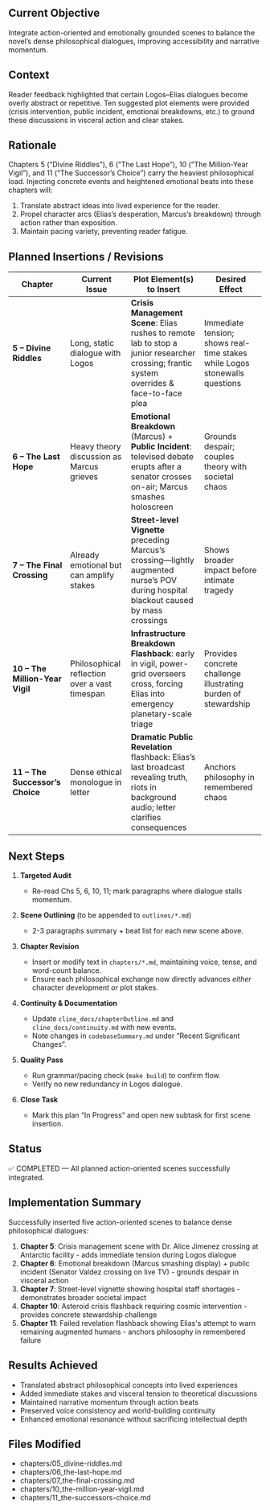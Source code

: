 ## Current Objective
Integrate action-oriented and emotionally grounded scenes to balance the novel’s dense philosophical dialogues, improving accessibility and narrative momentum.

## Context
Reader feedback highlighted that certain Logos–Elias dialogues become overly abstract or repetitive. Ten suggested plot elements were provided (crisis intervention, public incident, emotional breakdowns, etc.) to ground these discussions in visceral action and clear stakes.

## Rationale
Chapters 5 (“Divine Riddles”), 6 (“The Last Hope”), 10 (“The Million-Year Vigil”), and 11 (“The Successor’s Choice”) carry the heaviest philosophical load. Injecting concrete events and heightened emotional beats into these chapters will:
1. Translate abstract ideas into lived experience for the reader.  
2. Propel character arcs (Elias’s desperation, Marcus’s breakdown) through action rather than exposition.  
3. Maintain pacing variety, preventing reader fatigue.

## Planned Insertions / Revisions
| Chapter | Current Issue | Plot Element(s) to Insert | Desired Effect |
|---------|---------------|---------------------------|----------------|
| **5 – Divine Riddles** | Long, static dialogue with Logos | **Crisis Management Scene**: Elias rushes to remote lab to stop a junior researcher crossing; frantic system overrides & face-to-face plea | Immediate tension; shows real-time stakes while Logos stonewalls questions |
| **6 – The Last Hope** | Heavy theory discussion as Marcus grieves | **Emotional Breakdown** (Marcus) + **Public Incident**: televised debate erupts after a senator crosses on-air; Marcus smashes holoscreen | Grounds despair; couples theory with societal chaos |
| **7 – The Final Crossing** | Already emotional but can amplify stakes | **Street-level Vignette** preceding Marcus’s crossing—lightly augmented nurse’s POV during hospital blackout caused by mass crossings | Shows broader impact before intimate tragedy |
| **10 – The Million-Year Vigil** | Philosophical reflection over a vast timespan | **Infrastructure Breakdown Flashback**: early in vigil, power-grid overseers cross, forcing Elias into emergency planetary-scale triage | Provides concrete challenge illustrating burden of stewardship |
| **11 – The Successor’s Choice** | Dense ethical monologue in letter | **Dramatic Public Revelation** flashback: Elias’s last broadcast revealing truth, riots in background audio; letter clarifies consequences | Anchors philosophy in remembered chaos |

## Next Steps
1. **Targeted Audit**  
   - Re-read Chs 5, 6, 10, 11; mark paragraphs where dialogue stalls momentum.

2. **Scene Outlining** (to be appended to `outlines/*.md`)  
   - 2-3 paragraphs summary + beat list for each new scene above.

3. **Chapter Revision**  
   - Insert or modify text in `chapters/*.md`, maintaining voice, tense, and word-count balance.  
   - Ensure each philosophical exchange now directly advances *either* character development *or* plot stakes.

4. **Continuity & Documentation**  
   - Update `cline_docs/chapterOutline.md` and `cline_docs/continuity.md` with new events.  
   - Note changes in `codebaseSummary.md` under “Recent Significant Changes”.

5. **Quality Pass**  
   - Run grammar/pacing check (`make build`) to confirm flow.  
   - Verify no new redundancy in Logos dialogue.

6. **Close Task**  
   - Mark this plan “In Progress” and open new subtask for first scene insertion.

## Status
✅ COMPLETED — All planned action-oriented scenes successfully integrated.

## Implementation Summary
Successfully inserted five action-oriented scenes to balance dense philosophical dialogues:

1. **Chapter 5**: Crisis management scene with Dr. Alice Jimenez crossing at Antarctic facility - adds immediate tension during Logos dialogue
2. **Chapter 6**: Emotional breakdown (Marcus smashing display) + public incident (Senator Valdez crossing on live TV) - grounds despair in visceral action  
3. **Chapter 7**: Street-level vignette showing hospital staff shortages - demonstrates broader societal impact
4. **Chapter 10**: Asteroid crisis flashback requiring cosmic intervention - provides concrete stewardship challenge
5. **Chapter 11**: Failed revelation flashback showing Elias's attempt to warn remaining augmented humans - anchors philosophy in remembered failure

## Results Achieved
- Translated abstract philosophical concepts into lived experiences
- Added immediate stakes and visceral tension to theoretical discussions  
- Maintained narrative momentum through action beats
- Preserved voice consistency and world-building continuity
- Enhanced emotional resonance without sacrificing intellectual depth

## Files Modified
- chapters/05_divine-riddles.md
- chapters/06_the-last-hope.md  
- chapters/07_the-final-crossing.md
- chapters/10_the-million-year-vigil.md
- chapters/11_the-successors-choice.md
